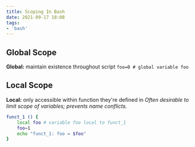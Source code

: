 ```yaml
---
title: Scoping In Bash
date: 2021-09-17 18:08
tags:
- 'bash'
---
```


## Global Scope

**Global:** maintain existence throughout script `foo=0 # global variable foo`

## Local Scope

**Local:** only accessible within function they're defined in *Often desirable to
limit scope of variables; prevents name conflicts.*

``` bash
funct_1 () {
    local foo # variable foo local to funct_1
    foo=1
    echo "funct_1: foo = $foo"
}
```
